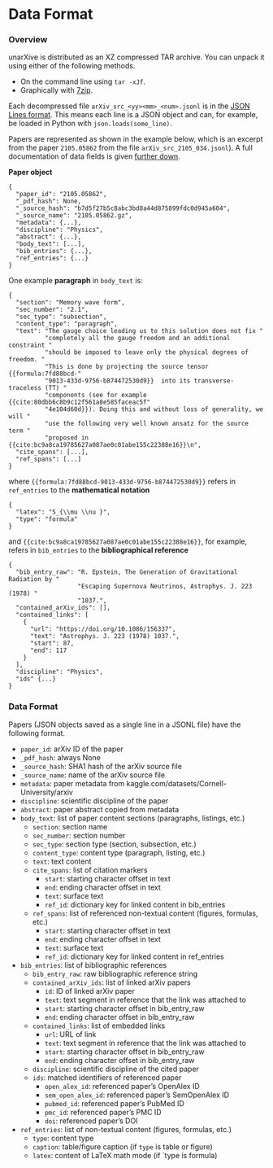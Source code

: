 # Data Format

### Overview

unarXive is distributed as an XZ compressed TAR archive. You can unpack it using either of the following methods.

* On the command line using `tar -xJf`.
* Graphically with [7zip](https://www.7-zip.org/).

Each decompressed file `arXiv_src_<yy><mm>_<num>.jsonl` is in the [JSON Lines format](https://jsonlines.org/). This means each line is a JSON object and can, for example, be loaded in Python with `json.loads(some_line)`.

Papers are represented as shown in the example below, which is an excerpt from the paper `2105.05862` from the file `arXiv_src_2105_034.jsonl`). A full documentation of data fields is given [further down](#data-format).

**Paper object**

```
{
  "paper_id": "2105.05862",
  "_pdf_hash": None,
  "_source_hash": "b7d5f27b5c8abc3bd8a44d875899fdc0d945a604",
  "_source_name": "2105.05862.gz",
  "metadata": {...},
  "discipline": "Physics",
  "abstract": {...},
  "body_text": [...],
  "bib_entries": {...},
  "ref_entries": {...}
}
```

One example **paragraph** in `body_text` is:

```
{
  "section": "Memory wave form",
  "sec_number": "2.1",
  "sec_type": "subsection",
  "content_type": "paragraph",
  "text": "The gauge choice leading us to this solution does not fix "
          "completely all the gauge freedom and an additional constraint "
          "should be imposed to leave only the physical degrees of freedom. "
          "This is done by projecting the source tensor {{formula:7fd88bcd-"
          "9013-433d-9756-b874472530d9}}  into its transverse-traceless (TT) "
          "components (see for example {{cite:80dbb6c8b9c12f561a8e585faceac5f"
          "4e104d60d}}). Doing this and without loss of generality, we will "
          "use the following very well known ansatz for the source term "
          "proposed in {{cite:bc9a8ca19785627a087ae0c01abe155c22388e16}}\n",
  "cite_spans": [...],
  "ref_spans": [...]
}
```

where `{{formula:7fd88bcd-9013-433d-9756-b874472530d9}}` refers in `ref_entries` to the **mathematical notation**

```
{
  "latex": "S_{\\mu \\nu }",
  "type": "formula"
}
```

and `{{cite:bc9a8ca19785627a087ae0c01abe155c22388e16}}`, for example, refers in `bib_entries` to the **bibliographical reference**

```
{
  "bib_entry_raw": "R. Epstein, The Generation of Gravitational Radiation by "
                   "Escaping Supernova Neutrinos, Astrophys. J. 223 (1978) "
                   "1037.",
  "contained_arXiv_ids": [],
  "contained_links": [
    {
      "url": "https://doi.org/10.1086/156337",
      "text": "Astrophys. J. 223 (1978) 1037.",
      "start": 87,
      "end": 117
    }
  ],
  "discipline": "Physics",
  "ids" {...}
}
```

### Data Format

Papers (JSON objects saved as a single line in a JSONL file) have the following format.

* `paper_id`: arXiv ID of the paper
* `_pdf_hash`: always None
* `_source_hash`: SHA1 hash of the arXiv source file
* `_source_name`: name of the arXiv source file
* `metadata`: paper metadata from kaggle.com/datasets/Cornell-University/arxiv
* `discipline`: scientific discipline of the paper
* `abstract`: paper abstract copied from metadata
* `body_text`: list of paper content sections (paragraphs, listings, etc.)
    * `section`: section name
    * `sec_number`: section number
    * `sec_type`: section type (section, subsection, etc.)
    * `content_type`: content type (paragraph, listing, etc.)
    * `text`: text content
    * `cite_spans`: list of citation markers
        * `start`: starting character offset in text
        * `end`: ending character offset in text
        * `text`: surface text
        * `ref_id`: dictionary key for linked content in bib_entries
    * `ref_spans`: list of referenced non-textual content (figures, formulas, etc.)
        * `start`: starting character offset in text
        * `end`: ending character offset in text
        * `text`: surface text
        * `ref_id`: dictionary key for linked content in ref_entries
* `bib_entries`: list of bibliographic references
    * `bib_entry_raw`: raw bibliographic reference string
    * `contained_arXiv_ids`: list of linked arXiv papers
        * `id`: ID of linked arXiv paper
        * `text`: text segment in reference that the link was attached to
        * `start`: starting character offset in bib_entry_raw
        * `end`: ending character offset in bib_entry_raw
    * `contained_links`: list of embedded links
        * `url`: URL of link
        * `text`: text segment in reference that the link was attached to
        * `start`: starting character offset in bib_entry_raw
        * `end`: ending character offset in bib_entry_raw
    * `discipline`: scientific discipline of the cited paper
    * `ids`: matched identifiers of referenced paper
        * `open_alex_id`: referenced paper’s OpenAlex ID
        * `sem_open_alex_id`: referenced paper’s  SemOpenAlex ID
        * `pubmed_id`: referenced paper’s PubMed ID
        * `pmc_id`: referenced paper’s PMC ID
        * `doi`: referenced paper’s DOI
* `ref_entries`: list of non-textual content (figures, formulas, etc.)
    * `type`: content type
    * `caption`: table/figure caption (if `type` is table or figure)
    * `latex`: content of LaTeX math mode (if `type is formula)
